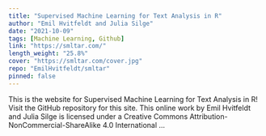 ```yaml
---
title: "Supervised Machine Learning for Text Analysis in R"
author: "Emil Hvitfeldt and Julia Silge"
date: "2021-10-09"
tags: [Machine Learning, Github]
link: "https://smltar.com/"
length_weight: "25.8%"
cover: "https://smltar.com/cover.jpg"
repo: "EmilHvitfeldt/smltar"
pinned: false
---
```


This is the website for Supervised Machine Learning for Text Analysis in R! Visit the GitHub repository for this site. This online work by Emil Hvitfeldt and Julia Silge is licensed under a Creative Commons Attribution-NonCommercial-ShareAlike 4.0 International ...
